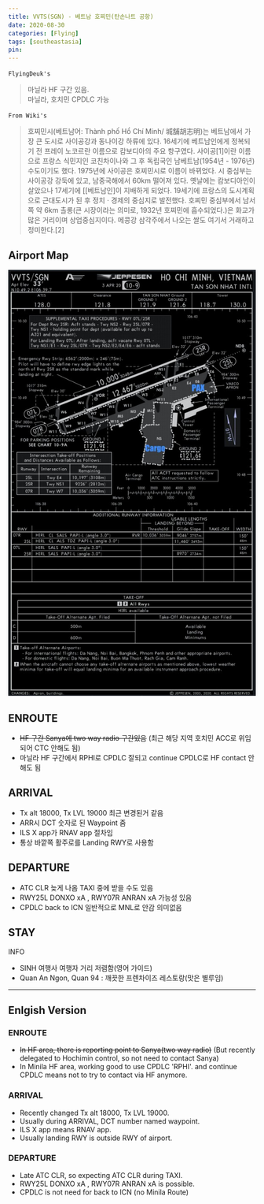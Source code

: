 ```yaml
---
title: VVTS(SGN) - 베트남 호찌민(탄손나트 공항)
date: 2020-08-30
categories: [Flying]
tags: [southeastasia]
pin:
---
```

`FlyingDeuk's`
>마닐라 HF 구간 있음. <br>
마닐라, 호치민 CPDLC 가능

`From Wiki's`
>호찌민시(베트남어: Thành phố Hồ Chí Minh/ 城舗胡志明)는 베트남에서 가장 큰 도시로 사이공강과 동나이강 하류에 있다. 16세기에 베트남인에게 정복되기 전 프레이 노코르란 이름으로 캄보디아의 주요 항구였다. 사이공[1]이란 이름으로 프랑스 식민지인 코친차이나와 그 후 독립국인 남베트남(1954년 - 1976년) 수도이기도 했다. 1975년에 사이공은 호찌민시로 이름이 바뀌었다. 시 중심부는 사이공강 강둑에 있고, 남중국해에서 60km 떨어져 있다. 옛날에는 캄보디아인이 살았으나 17세기에 [[베트남인]이 지배하게 되었다. 19세기에 프랑스의 도시계획으로 근대도시가 된 후 정치 · 경제의 중심지로 발전했다. 호찌민 중심부에서 남서쪽 약 6km 촐롱(큰 시장이라는 의미로, 1932년 호찌민에 흡수되었다.)은 화교가 많은 거리이며 상업중심지이다. 메콩강 삼각주에서 나오는 쌀도 여기서 거래하고 정미한다.[2]

## Airport Map
![sgn](/img/flying/airport/sgn_ap.jpg)

## ENROUTE
- ~~HF 구간 Sanya에 two way radio 구간있음~~ (최근 해당 지역 호치민 ACC로 위임되어 CTC 안해도 됨)
- 마닐라 HF 구간에서 RPHI로 CPDLC 잘되고 continue CPDLC로 HF contact 안해도 됨


## ARRIVAL
- Tx alt 18000, Tx LVL 19000 최근 변경된거 같음
- ARR시 DCT 숫자로 된 Waypoint 줌
- ILS X app가 RNAV app 절차임  
- 통상 바깥쪽 활주로를 Landing RWY로 사용함


## DEPARTURE
- ATC CLR 늦게 나옴 TAXI 중에 받을 수도 있음
- RWY25L DONXO xA , RWY07R ANRAN xA 가능성 있음
- CPDLC back to ICN 일반적으로 MNL로 안감 의미없음

## STAY
INFO
- SINH 여행사 여행자 거리 저렴함(영어 가이드)
- Quan An Ngon, Quan 94 : 깨끗한 프렌차이즈 레스토랑(맛은 별루임)

------
## Enlgish Version

### ENROUTE
- ~~In HF area, there is reporting point to Sanya(two way radio)~~ (But recently delegated to Hochimin control, so not need to contact Sanya)
- In Minila HF area, working good to use CPDLC 'RPHI'. and continue CPDLC means not to try to contact via HF anymore.


### ARRIVAL
- Recently changed Tx alt 18000, Tx LVL 19000.
- Usually during ARRIVAL, DCT number named waypoint.
- ILS X app means RNAV app.  
- Usually landing RWY is outside RWY of airport.



### DEPARTURE
- Late ATC CLR, so expecting ATC CLR during TAXI.
- RWY25L DONXO xA , RWY07R ANRAN xA is possible.
- CPDLC is not need for back to ICN (no Minila Route)
